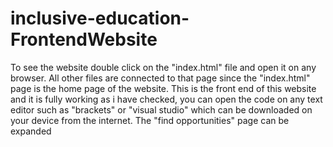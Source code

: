 # inclusive-education-FrontendWebsite

To see the website double click on the "index.html" file and open it on any browser. All other files are connected to that page since the "index.html" page is the home page of the website. This is the front end of this website and it is fully working as i have checked, you can open the code on any text editor such as "brackets" or "visual studio" which can be downloaded on your device from the internet. The "find opportunities" page can be expanded
